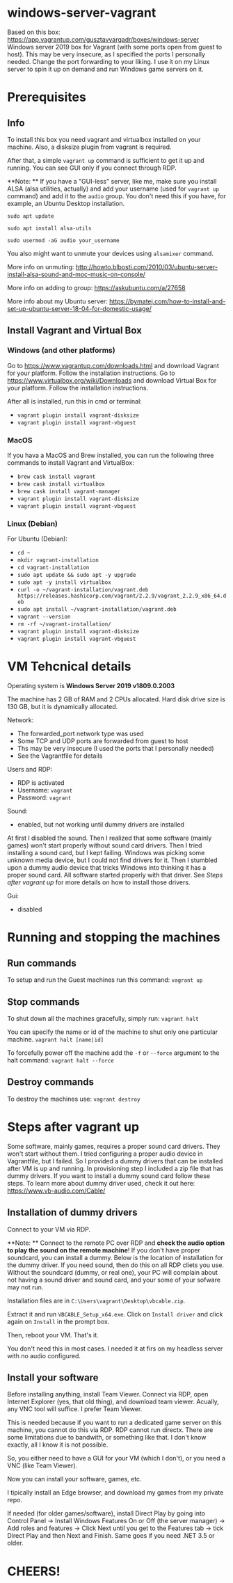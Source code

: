 # windows-server-vagrant
Based on this box: https://app.vagrantup.com/gusztavvargadr/boxes/windows-server
Windows server 2019 box for Vagrant (with some ports open from guest to host). This may be very insecure, as I specified the ports I personally needed. Change the port forwarding to your liking. I use it on my Linux server to spin it up on demand and run Windows game servers on it.

# Prerequisites
## Info
To install this box you need vagrant and virtualbox installed on your machine. Also, a disksize plugin from vagrant is required.

After that, a simple `vagrant up` command is sufficient to get it up and running. You can see GUI only if you connect through RDP.

**Note: ** If you have a "GUI-less" server, like me, make sure you install ALSA (alsa utilities, actually) and add your username (used for `vagrant up` command) and add it to the `audio` group. You don't need this if you have, for example, an Ubuntu Desktop installation.

`sudo apt update`

`sudo apt install alsa-utils`

`sudo usermod -aG audio your_username`

You also might want to unmute your devices using `alsamixer` command.

More info on unmuting: http://howto.blbosti.com/2010/03/ubuntu-server-install-alsa-sound-and-moc-music-on-console/

More info on adding to group: https://askubuntu.com/a/27658

More info about my Ubuntu server: https://bymatej.com/how-to-install-and-set-up-ubuntu-server-18-04-for-domestic-usage/


## Install Vagrant and Virtual Box
### Windows (and other platforms)
Go to https://www.vagrantup.com/downloads.html and download Vagrant for your platform. Follow the installation instructions.
Go to https://www.virtualbox.org/wiki/Downloads and download Virtual Box for your platform. Follow the installation instructions.

After all is installed, run this in cmd or terminal:
- `vagrant plugin install vagrant-disksize`
- `vagrant plugin install vagrant-vbguest`

### MacOS
If you hava a MacOS and Brew installed, you can run the following three commands to install Vagrant and VirtualBox:
- `brew cask install vagrant`
- `brew cask install virtualbox`
- `brew cask install vagrant-manager`
- `vagrant plugin install vagrant-disksize`
- `vagrant plugin install vagrant-vbguest`

### Linux (Debian)
For Ubuntu (Debian):
- `cd ~`
- `mkdir vagrant-installation`
- `cd vagrant-installation`
- `sudo apt update && sudo apt -y upgrade`
- `sudo apt -y install virtualbox`
- `curl -o ~/vagrant-installation/vagrant.deb https://releases.hashicorp.com/vagrant/2.2.9/vagrant_2.2.9_x86_64.deb`
- `sudo apt install ~/vagrant-installation/vagrant.deb`
- `vagrant --version`
- `rm -rf ~/vagrant-installation/`
- `vagrant plugin install vagrant-disksize`
- `vagrant plugin install vagrant-vbguest`

# VM Tehcnical details
Operating system is **Windows Server 2019 v1809.0.2003**

The machine has 2 GB of RAM and 2 CPUs allocated. Hard disk drive size is 130 GB, but it is dynamically allocated.

Network:
- The forwarded_port network type was used
- Some TCP and UDP ports are forwarded from guest to host
- Ths may be very insecure (I used the ports that I personally needed)
- See the Vagrantfile for details

Users and RDP:
- RDP is activated
- Username: `vagrant`
- Password: `vagrant`

Sound:
- enabled, but not working until dummy drivers are installed

At first I disabled the sound. Then I realized that some software (mainly games) won't start properly without sound card drivers.
Then I tried installing a sound card, but I kept failing. Windows was picking some unknown media device, but I could not find drivers for it.
Then I stumbled upon a dummy audio device that tricks Windows into thinking it has a proper sound card. All software started properly with that driver.
See _Steps after vagrant up_ for more details on how to install those drivers.

Gui:
- disabled

# Running and stopping the machines

## Run commands
To setup and run the Guest machines run this command:
`vagrant up`

## Stop commands
To shut down all the machines gracefully, simply run:
`vagrant halt`

You can specify the name or id of the machine to shut only one particular machine.
`vagrant halt [name|id]`

To forcefully power off the machine add the `-f` or `--force` argument to the halt command:
`vagrant halt --force`

## Destroy commands
To destroy the machines use:
`vagrant destroy`

# Steps after vagrant up
Some software, mainly games, requires a proper sound card drivers. They won't start without them.
I tried configuring a proper audio device in Vagrantfile, but I failed. So I provided a dummy drivers that can be installed after VM is up and running.
In provisioning step I included a zip file that has dummy drivers.
If you want to install a dummy sound card follow these steps.
To learn more about dummy driver used, check it out here: https://www.vb-audio.com/Cable/

## Installation of dummy drivers
Connect to your VM via RDP. 

**Note: ** Connect to the remote PC over RDP and **check the audio option to play the sound on the remote machine**! 
If you don't have proper soundcard, you can install a dummy. 
Below is the location of installation for the dummy driver. 
If you need sound, then do this on all RDP cliets you use. 
Without the soundcard (dummy, or real one), your PC will complain about not having a sound driver and sound card, and your some of your sofware may not run.

Installation files are in `C:\Users\vagrant\Desktop\vbcable.zip`.

Extract it and run `VBCABLE_Setup_x64.exe`. Click on `Install driver` and click again on `Install` in the prompt box.

Then, reboot your VM. That's it.

You don't need this in most cases. I needed it at firs on my headless server with no audio configured.


## Install your software
Before installing anything, install Team Viewer. Connect via RDP, open Internet Explorer (yes, that old thing), and download team viewer. Acually, any VNC tool will suffice. I prefer Team Viewer.

This is needed because if you want to run a dedicated game server on this machine, you cannot do this via RDP. RDP cannot run directx. There are some limitations due to bandwith, or something like that. I don't know exactly, all I know it is not possible. 

So, you either need to have a GUI for your VM (which I don't), or you need a VNC (like Team Viewer).


Now you can install your software, games, etc.

I tipically install an Edge browser, and download my games from my private repo.

If needed (for older games/software), install Direct Play by going into Control Panel -> Install Windows Features On or Off (the server manager) -> Add roles and features -> Click Next until you get to the Features tab -> tick Direct Play and then Next and Finish. Same goes if you need .NET 3.5 or older.



# CHEERS!
